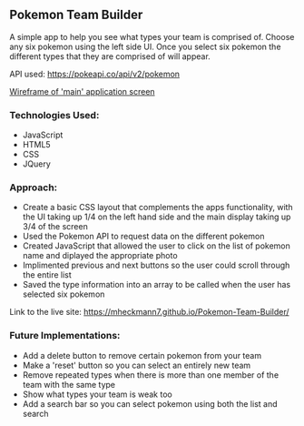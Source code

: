 ## Pokemon Team Builder 

A simple app to help you see what types your team is comprised of. Choose any six pokemon using the left side UI. Once you select six pokemon the different types that they are comprised of will appear. 

API used: https://pokeapi.co/api/v2/pokemon 

[Wireframe of 'main' application screen](https://i.imgur.com/ymGelkh.png)

### Technologies Used: 
- JavaScript 
- HTML5
- CSS 
- JQuery 

### Approach: 
- Create a basic CSS layout that complements the apps functionality, with the UI taking up 1/4 on the left hand side and the main display taking up 3/4 of the screen 
- Used the Pokemon API to request data on the different pokemon 
- Created JavaScript that allowed the user to click on the list of pokemon name and diplayed the appropriate photo
- Implimented previous and next buttons so the user could scroll through the entire list
- Saved the type information into an array to be called when the user has selected six pokemon 

Link to the live site: https://mheckmann7.github.io/Pokemon-Team-Builder/

### Future Implementations: 
- Add a delete button to remove certain pokemon from your team 
- Make a 'reset' button so you can select an entirely new team
- Remove repeated types when there is more than one member of the team with the same type
- Show what types your team is weak too 
- Add a search bar so you can select pokemon using both the list and search